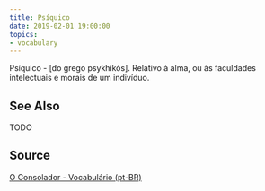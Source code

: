 ```yaml
---
title: Psíquico
date: 2019-02-01 19:00:00
topics:
- vocabulary
---
```


Psíquico - [do grego psykhikós]. Relativo à alma, ou às faculdades intelectuais e morais de um indivíduo. 

## See Also
TODO

## Source
[O Consolador - Vocabulário (pt-BR)](http://www.oconsolador.com.br/linkfixo/vocabulario/principal.html)

